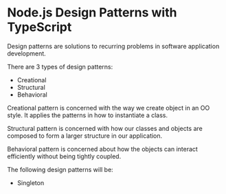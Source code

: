 # Node.js Design Patterns with TypeScript

Design patterns are solutions to recurring problems in software application development.

There are 3 types of design patterns:

- Creational
- Structural
- Behavioral

Creational pattern is concerned with the way we create object in an OO style. It applies the patterns in how to instantiate a class.

Structural pattern is concerned with how our classes and objects are composed to form a larger structure in our application.

Behavioral pattern is concerned about how the objects can interact efficiently without being tightly coupled.

The following design patterns will be:

- Singleton
